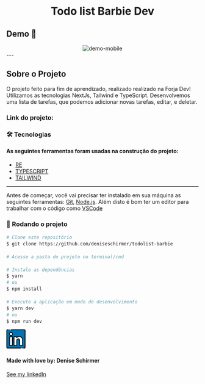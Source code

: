<h1 style="text-align: center; font-weight: bold;">Todo list Barbie Dev</h1>

## Demo 📸

<div align="center">

   <img src="public/barbie.gif" alt="demo-mobile" height="425">

</div> 
 ---

## Sobre o Projeto

O projeto feito para fim de aprendizado, realizado realizado na Forja Dev!
Utilizamos as tecnologias NextJs, Tailwind e TypeScript. Desenvolvemos uma lista de tarefas, que podemos adicionar novas tarefas, editar, e deletar.

### Link do projeto:

### 🛠 Tecnologias

#### As seguintes ferramentas foram usadas na construção do projeto:

- [RE](https://pt-br.reactjs.org/)
- [TYPESCRIPT](https://www.typescriptlang.org/docs/)
- [TAILWIND](https://tailwindcss.com/)

---

Antes de começar, você vai precisar ter instalado em sua máquina as seguintes ferramentas:
[Git](https://git-scm.com), [Node.js](https://nodejs.org/en/).
Além disto é bom ter um editor para trabalhar com o código como [VSCode](https://code.visualstudio.com/)

### 🎲 Rodando o projeto

```bash
# Clone este repositório
$ git clone https://github.com/deniseschirmer/todolist-barbie

# Acesse a pasta do projeto no terminal/cmd

# Instale as dependências
$ yarn
# ou
$ npm install

# Execute a aplicação em modo de desenvolvimento
$ yarn dev
# ou
$ npm run dev

```

<a href="https://raw.githubusercontent.com/ARTHURPC03/Proffy-FullStack/master/github/linkedin.png">
<img src="https://raw.githubusercontent.com/ARTHURPC03/Proffy-FullStack/master/github/linkedin.png" alt="LinkedIn" height="50"></a>
<br />

#### Made with love by: Denise Schirmer

[See my linkedIn](https://www.linkedin.com/in/denise-s-lima-schirmer-9702661ba/)
